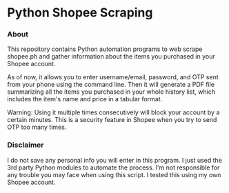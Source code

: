# Python Shopee Scraping

### About
This repository contains Python automation programs to web scrape shopee.ph 
and gather information about the items you purchased in your Shopee account. 

As of now, it allows you to enter username/email, password, and OTP sent
from your phone using the command line. Then it will generate a PDF
file summarizing all the items you purchased in your whole history list,
which includes the item's name and price in a tabular format.

Warning: Using it multiple times consecutively will block your account 
by a certain minutes. This is a security feature in Shopee when you try
to send OTP too many times.

### Disclaimer
I do not save any personal info you will enter in this program. I just used
the 3rd party Python modules to automate the process. I'm not responsible for
any trouble you may face when using this script. I tested this using my own
Shopee account. 